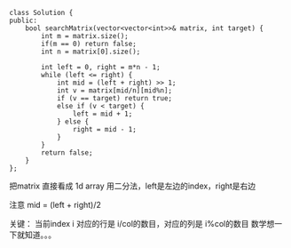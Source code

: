 ```
class Solution {
public:
    bool searchMatrix(vector<vector<int>>& matrix, int target) {
        int m = matrix.size();
        if(m == 0) return false;
        int n = matrix[0].size();
        
        int left = 0, right = m*n - 1;
        while (left <= right) {
            int mid = (left + right) >> 1;
            int v = matrix[mid/n][mid%n];
            if (v == target) return true;
            else if (v < target) {
                left = mid + 1;
            } else {
                right = mid - 1;
            }
        }
        return false;
    }
};
```

把matrix 直接看成 1d array
用二分法，left是左边的index，right是右边

注意 mid = (left + right)/2

关键：
当前index i 对应的行是 i/col的数目，对应的列是 i%col的数目
数学想一下就知道。。。